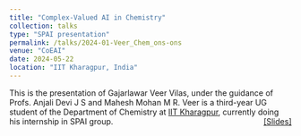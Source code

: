 ```yaml
---
title: "Complex-Valued AI in Chemistry" 
collection: talks
type: "SPAI presentation"
permalink: /talks/2024-01-Veer_Chem_ons-ons
venue: "CoEAI"
date: 2024-05-22
location: "IIT Kharagpur, India"
---
```

<p style="text-align:left;">
   This is the presentation of Gajarlawar Veer Vilas, under the guidance of Profs. Anjali Devi J S and Mahesh Mohan M R. Veer is a third-year UG student of the Department of Chemistry at <a href = "https://www.iitkgp.ac.in/">IIT Kharagpur</a>, currently doing his internship in SPAI group.   
    <span style="float:right;">
          <a href="https://maheshmohanmr.github.io/files/Phd_defence_np4india_ons.pdf">&#91;Slides&#93;</a>
    </span>
</p>


